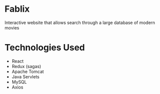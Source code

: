 # Fablix
Interactive website that allows search through a large database of modern movies

# Technologies Used
- React
- Redux (sagas)
- Apache Tomcat
- Java Servlets
- MySQL
- Axios
